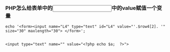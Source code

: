 ### PHP怎么给表单中的<input text>中的value赋值一个变量 



```
echo '<form><input name="L4" type="text" id="L4" value="'.$row4[2]. '" size="30" maxlength="30"> </form>';


```

```
<input type="text" name="" value="<?php echo $a;  ?>"> 
```

